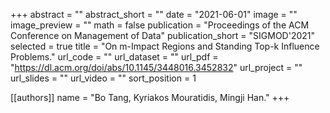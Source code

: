 +++
abstract = ""
abstract_short = ""
date = "2021-06-01"
image = ""
image_preview = ""
math = false
publication = "Proceedings of the ACM Conference on Management of Data"
publication_short = "SIGMOD'2021"
selected = true
title = "On m-Impact Regions and Standing Top-k Influence Problems."
url_code = ""
url_dataset = ""
url_pdf = "https://dl.acm.org/doi/abs/10.1145/3448016.3452832"
url_project = ""
url_slides = ""
url_video = ""
sort_position = 1

[[authors]]
name = "Bo Tang, Kyriakos Mouratidis, Mingji Han."
+++
